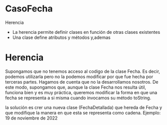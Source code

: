 # CasoFecha

Herencia
- La herencia permite definir clases en función de otras clases existentes
- Una clase define atributos y métodos y,ademas 

# Herencia
Supongamos que no tenemos acceso al codigo de la clase Fecha. Es decir, podemos utilizarla pero no la podemos modificar por que fue hecha por terceras partes. Hagamos de cuenta que no la desarrollamos nosotros. De este modo, supongamos que, aunque la clase Fecha nos resulta útil, funciona bien y es muy práctica, queremos modificar la forma en que una fecha se representa a si misma cuando invocamos su método toString.

la solución es crer una nueva clase (FechaDetallada) que hereda de Fecha y que modifique la manera en que esta se representa como cadena.
Ejemplo: 19 de noviembre de 2022